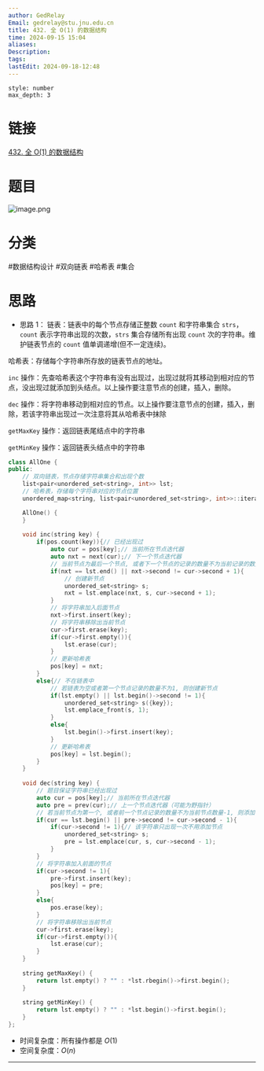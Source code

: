 ```yaml
---
author: GedRelay
Email: gedrelay@stu.jnu.edu.cn
title: 432. 全 O(1) 的数据结构
time: 2024-09-15 15:04
aliases: 
Description: 
tags: 
lastEdit: 2024-09-18-12:48
---
```


```toc
style: number
max_depth: 3
```

# 链接
[432. 全 O(1) 的数据结构](https://leetcode.cn/problems/all-oone-data-structure/) 

# 题目
![image.png](https://ged-pic-bed.oss-cn-guangzhou.aliyuncs.com/img/202409151504231.png)


# 分类
#数据结构设计 #双向链表 #哈希表 #集合 

# 思路
- 思路 1：
链表：链表中的每个节点存储正整数 `count` 和字符串集合 `strs`，`count` 表示字符串出现的次数，`strs` 集合存储所有出现 `count` 次的字符串。维护链表节点的 `count` 值单调递增(但不一定连续)。

哈希表：存储每个字符串所存放的链表节点的地址。

`inc` 操作：先查哈希表这个字符串有没有出现过，出现过就将其移动到相对应的节点，没出现过就添加到头结点。以上操作要注意节点的创建，插入，删除。

`dec` 操作：将字符串移动到相对应的节点。以上操作要注意节点的创建，插入，删除，若该字符串出现过一次注意将其从哈希表中抹除

`getMaxKey` 操作：返回链表尾结点中的字符串

`getMinKey` 操作：返回链表头结点中的字符串


```cpp
class AllOne {
public:
    // 双向链表，节点存储字符串集合和出现个数
    list<pair<unordered_set<string>, int>> lst;
    // 哈希表，存储每个字符串对应的节点位置
    unordered_map<string, list<pair<unordered_set<string>, int>>::iterator> pos;

    AllOne() {
    }
    
    void inc(string key) {
        if(pos.count(key)){// 已经出现过
            auto cur = pos[key];// 当前所在节点迭代器
            auto nxt = next(cur);// 下一个节点迭代器
            // 当前节点为最后一个节点, 或者下一个节点的记录的数量不为当前记录的数量+1, 则创建新节点
            if(nxt == lst.end() || nxt->second != cur->second + 1){
                // 创建新节点
                unordered_set<string> s;
                nxt = lst.emplace(nxt, s, cur->second + 1);
            }
            // 将字符串加入后面节点
            nxt->first.insert(key);
            // 将字符串移除出当前节点
            cur->first.erase(key);
            if(cur->first.empty()){
                lst.erase(cur);
            }
            // 更新哈希表
            pos[key] = nxt;
        }
        else{// 不在链表中
            // 若链表为空或者第一个节点记录的数量不为1, 则创建新节点
            if(lst.empty() || lst.begin()->second != 1){
                unordered_set<string> s({key});
                lst.emplace_front(s, 1);
            }
            else{
                lst.begin()->first.insert(key);
            }
            // 更新哈希表
            pos[key] = lst.begin();
        }
    }
    
    void dec(string key) {
        // 题目保证字符串已经出现过
        auto cur = pos[key];// 当前所在节点迭代器
        auto pre = prev(cur);// 上一个节点迭代器（可能为野指针）
        // 若当前节点为第一个, 或者前一个节点记录的数量不为当前节点数量-1, 则添加一个节点
        if(cur == lst.begin() || pre->second != cur->second - 1){
            if(cur->second != 1){// 该字符串只出现一次不用添加节点
                unordered_set<string> s;
                pre = lst.emplace(cur, s, cur->second - 1);
            }
        }
        // 将字符串加入前面的节点
        if(cur->second != 1){
            pre->first.insert(key);
            pos[key] = pre;
        }
        else{
            pos.erase(key);
        }
        // 将字符串移除出当前节点
        cur->first.erase(key);
        if(cur->first.empty()){
            lst.erase(cur);
        }
    }
    
    string getMaxKey() {
        return lst.empty() ? "" : *lst.rbegin()->first.begin();
    }
    
    string getMinKey() {
        return lst.empty() ? "" : *lst.begin()->first.begin();
    }
};
```


- 时间复杂度：所有操作都是 ${O\left( 1 \right)  }$ 
- 空间复杂度：${O\left( n \right)  }$ 


---

